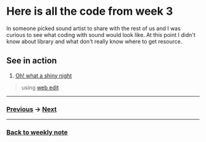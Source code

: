 # Here is all the code from week 3
In someone picked sound artist to share with the rest of us and I was curious to see what coding with sound would look like. At this point I didn't know about library and what don't really know where to get resource.  

## See in action
1. [Oh! what a shiny night](https://editor.p5js.org/napasornc/present/dgtxBQdm-)


> using [web edit](https://editor.p5js.org/napasornc/sketches/dgtxBQdm-)

---------------------------------------------------
### [Previous](https://github.com/napasornc/c0dew0rd/tree/master/processing/week%2002) -> [Next](https://github.com/napasornc/c0dew0rd/tree/master/processing/week%2004)  

--------------------------------------------------
### [Back to weekly note](https://github.com/napasornc/c0dew0rd)


